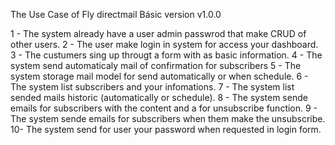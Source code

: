 The Use Case of Fly directmail
Básic version v1.0.0

1 - The system already have a user admin passwrod that make CRUD of other users.
2 - The user make login in system for access your dashboard.
3 - The custumers sing up througt a form with as basic information.
4 - The system send automaticaly mail of confirmation for subscribers
5 - The system storage mail model for send automatically or when schedule.
6 - The system list subscribers and your infomations.
7 - The system list sended mails historic (automatically or schedule).
8 - The system sende emails for subscribers with the content and a for unsubscribe function.
9 - The system sende emails for subscribers when them make the unsubscribe.
10- The system send for user your password when requested in login form.